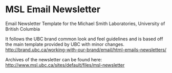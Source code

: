 # MSL Email Newsletter
Email Newsletter Template for the Michael Smith Laboratories, University of British Columbia

It follows the UBC brand common look and feel guidelines and is based off the main template provided by UBC with minor changes.
http://brand.ubc.ca/working-with-our-brand/email/html-emails-newsletters/

Archives of the newsletter can be found here:
http://www.msl.ubc.ca/sites/default/files/msl-newsletter